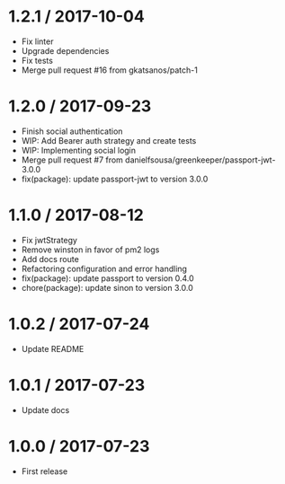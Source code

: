 
1.2.1 / 2017-10-04
==================

  * Fix linter
  * Upgrade dependencies
  * Fix tests
  * Merge pull request #16 from gkatsanos/patch-1

1.2.0 / 2017-09-23
==================

  * Finish social authentication
  * WIP: Add Bearer auth strategy and create tests
  * WIP: Implementing social login
  * Merge pull request #7 from danielfsousa/greenkeeper/passport-jwt-3.0.0
  * fix(package): update passport-jwt to version 3.0.0

1.1.0 / 2017-08-12
==================

  * Fix jwtStrategy
  * Remove winston in favor of pm2 logs
  * Add docs route
  * Refactoring configuration and error handling
  * fix(package): update passport to version 0.4.0
  * chore(package): update sinon to version 3.0.0

1.0.2 / 2017-07-24
==================

  * Update README

1.0.1 / 2017-07-23
==================

  * Update docs

1.0.0 / 2017-07-23
==================

  * First release
